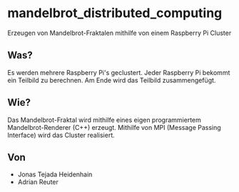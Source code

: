 # mandelbrot_distributed_computing
Erzeugen von Mandelbrot-Fraktalen mithilfe von einem Raspberry Pi Cluster

## Was?
Es werden mehrere Raspberry Pi's geclustert. Jeder Raspberry Pi bekommt ein Teilbild zu berechnen.
Am Ende wird das Teilbild zusammengefügt. 

## Wie?
Das Mandelbrot-Fraktal wird mithilfe eines eigen programmiertem Mandelbrot-Renderer (C++) erzeugt. Mithilfe von MPI (Message Passing Interface) wird das Cluster realisiert.

## Von
- Jonas Tejada Heidenhain
- Adrian Reuter
